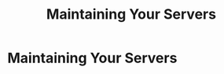﻿---
uid: about-servers
topic: about-servers
locale: en
title: Maintaining Your Servers
dnneditions: Evoq Content,Evoq Engage
dnnversion: 09.02.00
---

# Maintaining Your Servers
